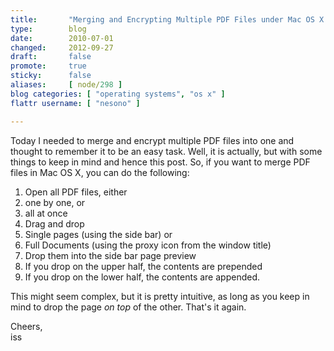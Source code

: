 ```yaml
---
title:       "Merging and Encrypting Multiple PDF Files under Mac OS X (Snow Leopard)"
type:        blog
date:        2010-07-01
changed:     2012-09-27
draft:       false
promote:     true
sticky:      false
aliases:     [ node/298 ]
blog categories: [ "operating systems", "os x" ]
flattr username: [ "nesono" ]

---
```


<!--more-->
Today I needed to merge and encrypt multiple PDF files into one and thought to remember it to be an easy task.
Well, it is actually, but with some things to keep in mind and hence this post.
So, if you want to merge PDF files in Mac OS X, you can do the following:

1. Open all PDF files, either
  1. one by one, or
  1. all at once
1. Drag and drop 
  1. Single pages (using the side bar) or
  1. Full Documents (using the proxy icon from the window title)
1. Drop them into the side bar page preview
  1. If you drop on the upper half, the contents are prepended
  1. If you drop on the lower half, the contents are appended.

This might seem complex, but it is pretty intuitive, as long as you keep in mind to drop the page *on top* of the other. That's it again.

Cheers,  
iss
